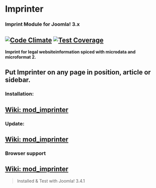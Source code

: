 # Imprinter
### Imprint Module for Joomla! 3.x

[![Code Climate](https://codeclimate.com/github/msritzenhoff/mod_imprinter/badges/gpa.svg)](https://codeclimate.com/github/msritzenhoff/mod_imprinter) [![Test Coverage](https://codeclimate.com/github/msritzenhoff/mod_imprinter/badges/coverage.svg)](https://codeclimate.com/github/msritzenhoff/mod_imprinter)
-
**Imprint for legal websiteinformation spiced with microdata and microformat 2.**

Put Imprinter on any page in position, article or sidebar.
-
### Installation:
[Wiki: mod_imprinter](https://github.com/msritzenhoff/mod_imprinter/wiki/Installation)
-
### Update:
[Wiki: mod_imprinter](https://github.com/msritzenhoff/mod_imprinter/wiki/Update)
-
### Browser support
[Wiki: mod_imprinter](https://github.com/msritzenhoff/mod_imprinter/wiki/Browser-support)
-
> Installed & Test with Joomla! 3.4.1
